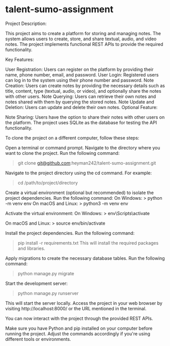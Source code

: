 # talent-sumo-assignment

Project Description:

This project aims to create a platform for storing and managing notes. The system allows users to create, store, and share textual, audio, and video notes. The project implements functional REST APIs to provide the required functionality.

Key Features:

User Registration: Users can register on the platform by providing their name, phone number, email, and password.
User Login: Registered users can log in to the system using their phone number and password.
Note Creation: Users can create notes by providing the necessary details such as title, content, type (textual, audio, or video), and optionally share the notes with other users.
Note Querying: Users can retrieve their own notes and notes shared with them by querying the stored notes.
Note Update and Deletion: Users can update and delete their own notes.
Optional Feature:

Note Sharing: Users have the option to share their notes with other users on the platform.
The project uses SQLite as the database for testing the API functionality.

To clone the project on a different computer, follow these steps:

Open a terminal or command prompt.
Navigate to the directory where you want to clone the project.
Run the following command:
> git clone git@github.com:heyman242/talent-sumo-assignment.git

Navigate to the project directory using the cd command. For example:

> cd /path/to/project/directory

Create a virtual environment (optional but recommended) to isolate the project dependencies.
Run the following command:
On Windows: > python -m venv env
On macOS and Linux: > python3 -m venv env

Activate the virtual environment:
On Windows: > env\Scripts\activate

On macOS and Linux: > source env/bin/activate

Install the project dependencies. 
Run the following command:

> pip install -r requirements.txt
This will install the required packages and libraries.

Apply migrations to create the necessary database tables. Run the following command:

> python manage.py migrate

Start the development server:

> python manage.py runserver

This will start the server locally.
Access the project in your web browser by visiting http://localhost:8000/ or the URL mentioned in the terminal.

You can now interact with the project through the provided REST APIs.

Make sure you have Python and pip installed on your computer before running the project. Adjust the commands accordingly if you're using different tools or environments.
